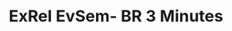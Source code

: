 ---
title: ExRel EvSem- BR 3 Minutes
redirect_to: https://docs.google.com/document/d/1e7C3KlbG8hQzrUwJyYBfQ31h_-i6aNJK/edit?usp=sharing&ouid=117273955830361537347&rtpof=true&sd=true
redirect_from: 
  - /ExRelEvSemBR3
  - /exrelevsembr3
---